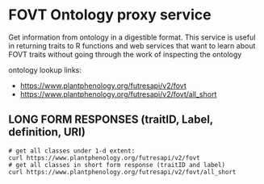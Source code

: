 # FOVT Ontology proxy service
Get information from ontology in a digestible format.  This service is useful in returning traits
to R functions and web services that want to learn about FOVT traits without going through the work
of inspecting the ontology

ontology lookup links:
 * https://www.plantphenology.org/futresapi/v2/fovt
 * https://www.plantphenology.org/futresapi/v2/fovt/all_short
 
## LONG FORM RESPONSES (traitID, Label, definition, URI)
```
# get all classes under 1-d extent:
curl https://www.plantphenology.org/futresapi/v2/fovt
# get all classes in short form response (traitID and label)
curl https://www.plantphenology.org/futresapi/v2/fovt/all_short

```
